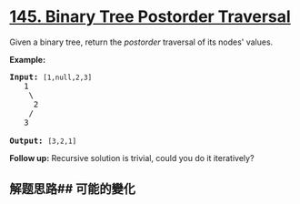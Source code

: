 # [145. Binary Tree Postorder Traversal](https://leetcode-cn.com/problems/binary-tree-postorder-traversal/)
Given a binary tree, return the _postorder_ traversal of its nodes&#39; values.

**Example:**


<pre><strong>Input:</strong> <code>[1,null,2,3]</code>
   1
    \
     2
    /
   3

<strong>Output:</strong> <code>[3,2,1]</code>
</pre>

**Follow up:** Recursive solution is trivial, could you do it iteratively?
## 解题思路## 可能的變化